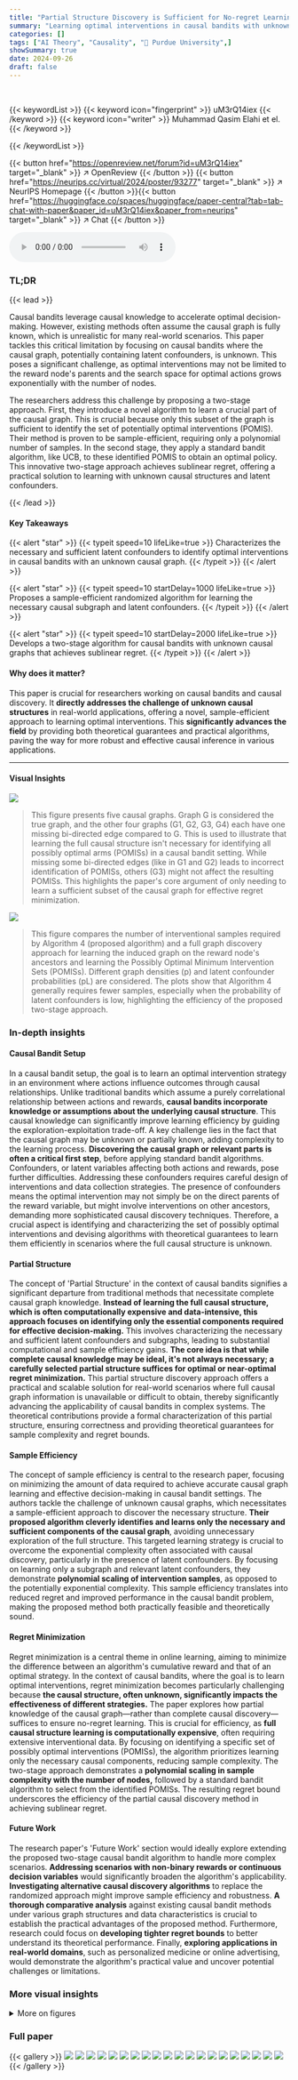 ```yaml
---
title: "Partial Structure Discovery is Sufficient for No-regret Learning in Causal Bandits"
summary: "Learning optimal interventions in causal bandits with unknown causal graphs is now efficient; this paper identifies the minimal causal knowledge needed and offers a two-stage algorithm with sublinear ..."
categories: []
tags: ["AI Theory", "Causality", "🏢 Purdue University",]
showSummary: true
date: 2024-09-26
draft: false
---
```


<br>

{{< keywordList >}}
{{< keyword icon="fingerprint" >}} uM3rQ14iex {{< /keyword >}}
{{< keyword icon="writer" >}} Muhammad Qasim Elahi et el. {{< /keyword >}}
 
{{< /keywordList >}}

{{< button href="https://openreview.net/forum?id=uM3rQ14iex" target="_blank" >}}
↗ OpenReview
{{< /button >}}
{{< button href="https://neurips.cc/virtual/2024/poster/93277" target="_blank" >}}
↗ NeurIPS Homepage
{{< /button >}}{{< button href="https://huggingface.co/spaces/huggingface/paper-central?tab=tab-chat-with-paper&paper_id=uM3rQ14iex&paper_from=neurips" target="_blank" >}}
↗ Chat
{{< /button >}}



<audio controls>
    <source src="https://ai-paper-reviewer.com/uM3rQ14iex/podcast.wav" type="audio/wav">
    Your browser does not support the audio element.
</audio>


### TL;DR


{{< lead >}}

Causal bandits leverage causal knowledge to accelerate optimal decision-making.  However, existing methods often assume the causal graph is fully known, which is unrealistic for many real-world scenarios. This paper tackles this critical limitation by focusing on causal bandits where the causal graph, potentially containing latent confounders, is unknown. This poses a significant challenge, as optimal interventions may not be limited to the reward node's parents and the search space for optimal actions grows exponentially with the number of nodes.

The researchers address this challenge by proposing a two-stage approach. First, they introduce a novel algorithm to learn a crucial part of the causal graph. This is crucial because only this subset of the graph is sufficient to identify the set of potentially optimal interventions (POMIS).  Their method is proven to be sample-efficient, requiring only a polynomial number of samples. In the second stage, they apply a standard bandit algorithm, like UCB, to these identified POMIS to obtain an optimal policy.  This innovative two-stage approach achieves sublinear regret, offering a practical solution to learning with unknown causal structures and latent confounders.

{{< /lead >}}


#### Key Takeaways

{{< alert "star" >}}
{{< typeit speed=10 lifeLike=true >}} Characterizes the necessary and sufficient latent confounders to identify optimal interventions in causal bandits with an unknown causal graph. {{< /typeit >}}
{{< /alert >}}

{{< alert "star" >}}
{{< typeit speed=10 startDelay=1000 lifeLike=true >}} Proposes a sample-efficient randomized algorithm for learning the necessary causal subgraph and latent confounders. {{< /typeit >}}
{{< /alert >}}

{{< alert "star" >}}
{{< typeit speed=10 startDelay=2000 lifeLike=true >}} Develops a two-stage algorithm for causal bandits with unknown causal graphs that achieves sublinear regret. {{< /typeit >}}
{{< /alert >}}

#### Why does it matter?
This paper is crucial for researchers working on causal bandits and causal discovery.  It **directly addresses the challenge of unknown causal structures** in real-world applications, offering a novel, sample-efficient approach to learning optimal interventions. This **significantly advances the field** by providing both theoretical guarantees and practical algorithms, paving the way for more robust and effective causal inference in various applications.

------
#### Visual Insights



![](https://ai-paper-reviewer.com/uM3rQ14iex/figures_5_1.jpg)

> This figure presents five causal graphs. Graph G is considered the true graph, and the other four graphs (G1, G2, G3, G4) each have one missing bi-directed edge compared to G.  This is used to illustrate that learning the full causal structure isn't necessary for identifying all possibly optimal arms (POMISs) in a causal bandit setting.  While missing some bi-directed edges (like in G1 and G2) leads to incorrect identification of POMISs, others (G3) might not affect the resulting POMISs. This highlights the paper's core argument of only needing to learn a sufficient subset of the causal graph for effective regret minimization.





![](https://ai-paper-reviewer.com/uM3rQ14iex/tables_7_1.jpg)

> This figure compares the number of interventional samples required by Algorithm 4 (proposed algorithm) and a full graph discovery approach for learning the induced graph on the reward node's ancestors and learning the Possibly Optimal Minimum Intervention Sets (POMISs).  Different graph densities (p) and latent confounder probabilities (pL) are considered.  The plots show that Algorithm 4 generally requires fewer samples, especially when the probability of latent confounders is low, highlighting the efficiency of the proposed two-stage approach.





### In-depth insights


#### Causal Bandit Setup
In a causal bandit setup, the goal is to learn an optimal intervention strategy in an environment where actions influence outcomes through causal relationships.  Unlike traditional bandits which assume a purely correlational relationship between actions and rewards, **causal bandits incorporate knowledge or assumptions about the underlying causal structure**. This causal knowledge can significantly improve learning efficiency by guiding the exploration-exploitation trade-off.  A key challenge lies in the fact that the causal graph may be unknown or partially known, adding complexity to the learning process. **Discovering the causal graph or relevant parts is often a critical first step**, before applying standard bandit algorithms. Confounders, or latent variables affecting both actions and rewards, pose further difficulties.  Addressing these confounders requires careful design of interventions and data collection strategies.  The presence of confounders means the optimal intervention may not simply be on the direct parents of the reward variable, but might involve interventions on other ancestors, demanding more sophisticated causal discovery techniques.  Therefore, a crucial aspect is identifying and characterizing the set of possibly optimal interventions and devising algorithms with theoretical guarantees to learn them efficiently in scenarios where the full causal structure is unknown.

#### Partial Structure
The concept of 'Partial Structure' in the context of causal bandits signifies a significant departure from traditional methods that necessitate complete causal graph knowledge. **Instead of learning the full causal structure, which is often computationally expensive and data-intensive, this approach focuses on identifying only the essential components required for effective decision-making.** This involves characterizing the necessary and sufficient latent confounders and subgraphs, leading to substantial computational and sample efficiency gains.  **The core idea is that while complete causal knowledge may be ideal, it's not always necessary; a carefully selected partial structure suffices for optimal or near-optimal regret minimization.** This partial structure discovery approach offers a practical and scalable solution for real-world scenarios where full causal graph information is unavailable or difficult to obtain, thereby significantly advancing the applicability of causal bandits in complex systems. The theoretical contributions provide a formal characterization of this partial structure, ensuring correctness and providing theoretical guarantees for sample complexity and regret bounds.

#### Sample Efficiency
The concept of sample efficiency is central to the research paper, focusing on minimizing the amount of data required to achieve accurate causal graph learning and effective decision-making in causal bandit settings.  The authors tackle the challenge of unknown causal graphs, which necessitates a sample-efficient approach to discover the necessary structure.  **Their proposed algorithm cleverly identifies and learns only the necessary and sufficient components of the causal graph**, avoiding unnecessary exploration of the full structure. This targeted learning strategy is crucial to overcome the exponential complexity often associated with causal discovery, particularly in the presence of latent confounders.  By focusing on learning only a subgraph and relevant latent confounders, they demonstrate **polynomial scaling of intervention samples**, as opposed to the potentially exponential complexity.  This sample efficiency translates into reduced regret and improved performance in the causal bandit problem, making the proposed method both practically feasible and theoretically sound.

#### Regret Minimization
Regret minimization is a central theme in online learning, aiming to minimize the difference between an algorithm's cumulative reward and that of an optimal strategy.  In the context of causal bandits, where the goal is to learn optimal interventions, regret minimization becomes particularly challenging because **the causal structure, often unknown, significantly impacts the effectiveness of different strategies.**  The paper explores how partial knowledge of the causal graph—rather than complete causal discovery—suffices to ensure no-regret learning. This is crucial for efficiency, as **full causal structure learning is computationally expensive**, often requiring extensive interventional data. By focusing on identifying a specific set of possibly optimal interventions (POMISs), the algorithm prioritizes learning only the necessary causal components, reducing sample complexity.  The two-stage approach demonstrates a **polynomial scaling in sample complexity with the number of nodes,** followed by a standard bandit algorithm to select from the identified POMISs.  The resulting regret bound underscores the efficiency of the partial causal discovery method in achieving sublinear regret.

#### Future Work
The research paper's 'Future Work' section would ideally explore extending the proposed two-stage causal bandit algorithm to handle more complex scenarios. **Addressing scenarios with non-binary rewards or continuous decision variables** would significantly broaden the algorithm's applicability.  **Investigating alternative causal discovery algorithms** to replace the randomized approach might improve sample efficiency and robustness.  **A thorough comparative analysis** against existing causal bandit methods under various graph structures and data characteristics is crucial to establish the practical advantages of the proposed method.  Furthermore, research could focus on **developing tighter regret bounds** to better understand its theoretical performance.  Finally, **exploring applications in real-world domains**, such as personalized medicine or online advertising, would demonstrate the algorithm's practical value and uncover potential challenges or limitations.


### More visual insights

<details>
<summary>More on figures
</summary>


![](https://ai-paper-reviewer.com/uM3rQ14iex/figures_6_1.jpg)

> This figure shows five causal graphs. The first graph (a) is the true causal graph G. The other four graphs (b-e) each have one missing bi-directed edge compared to the true graph.  This is used to illustrate that not all latent confounders need to be identified for learning possibly optimal arms in causal bandits. Missing some bi-directed edges may not affect the set of possibly optimal arms, while missing others will.


![](https://ai-paper-reviewer.com/uM3rQ14iex/figures_8_1.jpg)

> This figure compares the number of interventional samples required by Algorithm 4 (learning POMISs) and the full graph learning approach (learning all latents) for learning the induced subgraph on the ancestors of the reward node Y.  The results are shown for different graph densities (p) and confounder probabilities (pL), and the number of nodes (n) in the graph are varied from 5 to 20.  The plots show that Algorithm 4 generally requires fewer samples than the full graph learning approach, demonstrating its sample efficiency.  The difference becomes less pronounced as the probability of confounders increases.


![](https://ai-paper-reviewer.com/uM3rQ14iex/figures_9_1.jpg)

> The figure shows the number of interventional samples required for learning the possibly optimal minimum intervention sets (POMISs) using Algorithm 4, compared to learning the induced subgraph on the ancestors of the reward node with all latent confounders.  The plots demonstrate that Algorithm 4 requires fewer samples, especially when the probability of confounders (PL) is lower. As PL increases, the advantage diminishes, but Algorithm 4 still generally outperforms full graph discovery.  This highlights the efficiency of Algorithm 4 in reducing the sample complexity needed to learn the sufficient subgraph for regret minimization in causal bandits.


![](https://ai-paper-reviewer.com/uM3rQ14iex/figures_9_2.jpg)

> This figure compares the number of interventional samples required by Algorithm 4 (which learns a subset of confounders) and a full graph learning approach (which learns all confounders) for learning the induced subgraph on the ancestors of the reward node and the POMIS set. The results are shown for various graph densities (p) and latent confounder probabilities (PL). The figure demonstrates that Algorithm 4 requires significantly fewer samples compared to the full graph learning method, especially when the probability of latent confounders is low. This advantage diminishes as the latent confounder probability increases.


</details>






### Full paper

{{< gallery >}}
<img src="https://ai-paper-reviewer.com/uM3rQ14iex/1.png" class="grid-w50 md:grid-w33 xl:grid-w25" />
<img src="https://ai-paper-reviewer.com/uM3rQ14iex/2.png" class="grid-w50 md:grid-w33 xl:grid-w25" />
<img src="https://ai-paper-reviewer.com/uM3rQ14iex/3.png" class="grid-w50 md:grid-w33 xl:grid-w25" />
<img src="https://ai-paper-reviewer.com/uM3rQ14iex/4.png" class="grid-w50 md:grid-w33 xl:grid-w25" />
<img src="https://ai-paper-reviewer.com/uM3rQ14iex/5.png" class="grid-w50 md:grid-w33 xl:grid-w25" />
<img src="https://ai-paper-reviewer.com/uM3rQ14iex/6.png" class="grid-w50 md:grid-w33 xl:grid-w25" />
<img src="https://ai-paper-reviewer.com/uM3rQ14iex/7.png" class="grid-w50 md:grid-w33 xl:grid-w25" />
<img src="https://ai-paper-reviewer.com/uM3rQ14iex/8.png" class="grid-w50 md:grid-w33 xl:grid-w25" />
<img src="https://ai-paper-reviewer.com/uM3rQ14iex/9.png" class="grid-w50 md:grid-w33 xl:grid-w25" />
<img src="https://ai-paper-reviewer.com/uM3rQ14iex/10.png" class="grid-w50 md:grid-w33 xl:grid-w25" />
<img src="https://ai-paper-reviewer.com/uM3rQ14iex/11.png" class="grid-w50 md:grid-w33 xl:grid-w25" />
<img src="https://ai-paper-reviewer.com/uM3rQ14iex/12.png" class="grid-w50 md:grid-w33 xl:grid-w25" />
<img src="https://ai-paper-reviewer.com/uM3rQ14iex/13.png" class="grid-w50 md:grid-w33 xl:grid-w25" />
<img src="https://ai-paper-reviewer.com/uM3rQ14iex/14.png" class="grid-w50 md:grid-w33 xl:grid-w25" />
<img src="https://ai-paper-reviewer.com/uM3rQ14iex/15.png" class="grid-w50 md:grid-w33 xl:grid-w25" />
<img src="https://ai-paper-reviewer.com/uM3rQ14iex/16.png" class="grid-w50 md:grid-w33 xl:grid-w25" />
<img src="https://ai-paper-reviewer.com/uM3rQ14iex/17.png" class="grid-w50 md:grid-w33 xl:grid-w25" />
<img src="https://ai-paper-reviewer.com/uM3rQ14iex/18.png" class="grid-w50 md:grid-w33 xl:grid-w25" />
<img src="https://ai-paper-reviewer.com/uM3rQ14iex/19.png" class="grid-w50 md:grid-w33 xl:grid-w25" />
<img src="https://ai-paper-reviewer.com/uM3rQ14iex/20.png" class="grid-w50 md:grid-w33 xl:grid-w25" />
{{< /gallery >}}